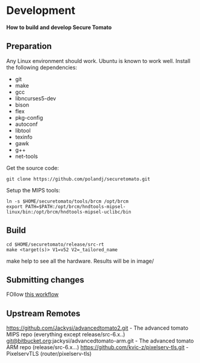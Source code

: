 # Development

**How to build and develop Secure Tomato**

## Preparation

Any Linux environment should work.  Ubuntu is known to work well.  Install the following dependencies:

- git
- make
- gcc
- libncurses5-dev
- bison
- flex
- pkg-config
- autoconf
- libtool
- texinfo
- gawk
- g++
- net-tools
 
Get the source code:
```
git clone https://github.com/polandj/securetomato.git
```

Setup the MIPS tools:
```
ln -s $HOME/securetomato/tools/brcm /opt/brcm
export PATH=$PATH:/opt/brcm/hndtools-mipsel-linux/bin:/opt/brcm/hndtools-mipsel-uclibc/bin
```

## Build

```
cd $HOME/securetomato/release/src-rt
make <target(s)> V1=v52 V2=_tailored_name
```

make help to see all the hardware.  Results will be in image/

## Submitting changes

FOllow [this workflow](https://gun.io/blog/how-to-github-fork-branch-and-pull-request/)

## Upstream Remotes
https://github.com/Jackysi/advancedtomato2.git - The advanced tomato MIPS repo (everything except release/src-6.x..)
git@bitbucket.org:jackysi/advancedtomato-arm.git - The advanced tomato ARM repo (release/src-6.x...)
https://github.com/kvic-z/pixelserv-tls.git - PixelservTLS (router/pixelserv-tls)

